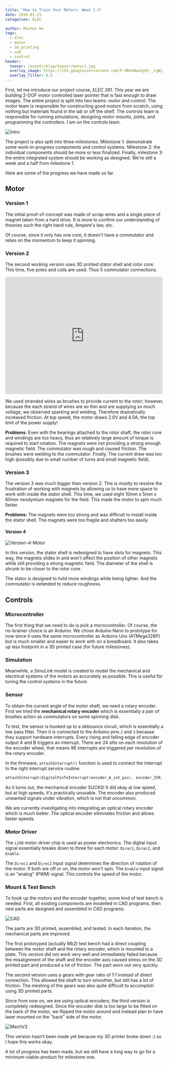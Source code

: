 ```yaml
---
title: "How to Train Your Motors: Week 1-3"
date: 2018-01-25
categories: ELEC

author: Muchen He
tags:
  - elec
  - motor
  - 3d_printing
  - cad
  - control
header:
  teaser: /assets/blog/teaser/motor1.jpg
  overlay_image: https://lh3.googleusercontent.com/P-9ReVAwoVg9t-_LgWj-NjVJzEXnl0fHvYb1Ks4vlZ9PyYugyrJd-X0xSqG8JdXLez-Agp3wbO-fYJJgcWfCZZ2nup8b2L27Ieo3ebCKdGfrPmM39z_9usPKbzNPSZKAj_7gdt3zEvfIhpqR5m4BSxu3LoSJRVis-51sB4DLgB-eEIgoTAI493jtv-idBoCzhB7W3UaIQl4ZV33lkBIxdEeFancc-QyTER3LYKeKYbaUcmFknt3E4x4N-CozQvYBocO2d-9pLLRXW0ZD79lmE87tsEiaYMtdaql3AIQ-WI-LIdMELZknkKgFThWxjgdF1P7FWuDvcY_nngdk88JkkIWS19qGYmyYEfZlC4ahpPdiOCAIZCTjrEAXdJxUwzZrVUb357h4TyhHhPcMuTfz0xzMdKmt7g2N8AI6nQJOS7CVsDqSwm0phNocZ6hBX8r9ifGN2yzT1Pac-N9EtY11Pm0ef2cvEloiM9nBlnaEHrnNB8HbYYcbO6hhjmUb8sfT0FBIX38q2h1FzcJKzWs05Up1Kx2Cav8x2h_7EV7ZihuUJHFBTU1c9JUKUuQrxovppxPyyQ0EidMMjsOUkjk2mNc2WuERMc1_t2lJhG6Ej9C_D6xkM8h9ncWBMOn_v5RO73T8uhg_pirB1DNoGd72IEbzycAuq_fAXA=w1268-h783-no
  overlay_filter: 0.5
---
```


First, let me introduce our project course, *ELEC 391*. This year we are building 2-DOF motor controlled laser pointer that is fast enough to draw images. The entire project is split into two teams: *motor* and *control*. The motor team is responsible for constructing good motors from scratch, using nothing but materials found in the lab or off the shelf. The controls team is responsible for running simulations, designing motor mounts, joints, and programming the controllers. I am on the controls team.

<!-- excerpt -->

![Intro](https://lh3.googleusercontent.com/RlLyTWZ0_-1OpbEFO-E5IPBwCUqhuAlP8WocUWleVwl4K9Y0PANRO2S3bwybirgQKIqzNuuIMAgJXfA76P-ZRX4wjtJB4RNYfZJqENnZL3w9Db-1e7gPmFCudv15IL8Q9AqsMMDSXmitxkjk70ap6qu7nCFAAkiTPOaZo8aX2zIMNWudDeZSuBKuyqLjMvz3NbM3pA0wvDNfVXCH7uzbWH7KdtVV048gyyDV42FEfR8eUPR4XeQdBu0aG4oY7dy9BwWrBUAzhGaViNaYceL4JQPDf3opXl_ksuk37PGiLs5lp8D76Smib1e9w_y2fsDAqNgZEQSkDqdIboleHdNiC4EGgTM7wsN99O1myGmDWgd4ScO0zxmVwPZG9NvU9ly32YQ1uoCl8FGbDjaqkBkLgFfuORE2Q7HP5KTYkoYOD8k_QiaF7b5Zg7hKDYoWgLyhg4t7p3kKalJMYPdUytZGn5P2n8uFBaCkBjHIevp1pM4UdfhS1C1EGXbduhdUuMBicCAe2Y3dZyVvdV968OVSD2ymvsCeGQnsbTS7bm15udwkiwlDtWySMuF4ftsdbo1x4eMaMskLb3Nq2YFU-ouHYzbI7LGh_-xoUGS5xEwB07sS7ABnOxtXAVpiKG6TeDvoLh8UTen1imNvxGHKL_vQ9rLKvCcKUBJ-Fw=w600-h435-no)

The project is also split into three milestones. Milestone 1: demonstrate some work-in-progress components and control systems. Milestone 2: the individual components should be more or less finalized. Finally, milestone 3: the entire integrated system should be working as designed. We're still a week and a half from milestone 1.

Here are some of the progress we have made so far.

## Motor

### Version 1

The initial proof-of-concept was made of scrap wires and a single piece of magnet taken from a hard drive. It is more to confirm our understanding of theories such the right hand rule, Ampere's law, etc.

Of course, since it only has one core, it doesn't have a commutator and relies on the momentum to keep it spinning.

### Version 2

The second *working* version uses 3D printed stator shell and rotor core. This time, five poles and coils are used. Thus 5 commutator connections.

<iframe src="https://www.facebook.com/plugins/video.php?href=https%3A%2F%2Fwww.facebook.com%2FFSXAC%2Fvideos%2F1647081868702304%2F&width=500&show_text=true&height=371&appId" width="500" height="371" style="border:none;overflow:hidden" scrolling="no" frameborder="0" allowTransparency="true" allowFullScreen="true"></iframe>

We used stranded wires as brushes to provide current to the rotor; however, because the each strand of wires are so thin and are supplying so much voltage, we observed sparking and welding. Therefore dramatically increased friction. At top speed, the motor draws 2.0V and 4.0A, the top limit of the power supply!

**Problems**: Even with the bearings attached to the rotor shaft, the rotor core and windings are too heavy, thus an relatively large amount of torque is required to start rotation. The magnets were not providing a strong enough magnetic field. The commutator was rough and caused friction. The brushes were welding to the commutator. Finally, The current draw was too high (possibly due to small number of turns and small magnetic field).

### Version 3

The version 3 was much bigger than version 2. This is mostly to resolve the frustration of working with magnets by allowing us to have more space to work with inside the stator shell. This time, we used eight 10mm x 5mm x 60mm neodymium magnets for the field. This made the motor to spin much faster.

**Problems:** The magnets were too strong and was difficult to install inside the stator shell. The magnets were too fragile and shatters too easily.

#### Version 4

![Version-4-Motor](https://lh3.googleusercontent.com/xZr1XeUW4t_MkylHepxdzoxUwZd4sk-iI1QQ4WLaoKWZ9k101JwHsE0YOyPpvPrDEJFP4K3fZS3MABPLtiRMJ16Fod44WQpMVpDXwQkojzrWUuWgUDrU05UMemScjadbBtSs57O0ADHZZHilAUDcVcTZ09ZJ-9DozmTXUWh7BtAfvL1lgpsFoOjv_S_VXuD0eQ9DuPhe8naxZuF4QfK_o-pfvL15_-UxEa00Ek8J4kxJcnIV8gF5OfwQqQw9manp70HnpgTA0AHAAavw-6DQ27UdfUkFGd7GdzrXGDSFaE7AKE6gZqd_kJuovEtsE049OdwYU3nQL-7kEn1cd0IWKpajmhziVj_EDf9Cho4FI1M61umG4dh8H0CaBV17Kh4tfgoam-0DoYkcSl5vrqW_-yOv24Y2s_FWTB2FPOXRQFkHZeGkSkM1o1dXawl3sCz-GQPlr-nLBntt2BwbYkR8UT-_eFeZzm5caLferCD9rsv6jpdGnXbTTSn4PBpeRpWo269BB6E6K8TtxTykLLwM_XL8xkcD1b7uFh-ZOAX7L3-jQ53E-sX6ghh8x1mgYBp_McLqvozAkV6vZXVFf8IGBgRG7IWQsuc5Dj6o4CL3tGrL96HgwDxpVsw26_01ZH0JHOF5PvvHuAgLdusN0pVovFWyLMHYSdPq4g=w405-h453-no)

In this version, the stator shell is redesigned to have slots for magnets. This way, the magnets slides in and won't affect the position of other magnets while still providing a strong magnetic field. The diameter of the shell is shrunk to be closer to the rotor core.

The stator is designed to hold more windings while being lighter. And the commutator is extended to reduce roughness.

## Controls

### Microcontroller

The first thing that we need to do is pick a microcontroller. Of course, the no-brainer choice is an Arduino. We chose Arduino Nano to prototype for now since it uses the same microcontroller as Arduino Uno (ATMega328P) but is much smaller and easier to work with on a breadboard. It also takes up less footprint in a 3D printed case (for future milestones).

### Simulation

Meanwhile, a *SimuLink* model is created to model the mechanical and electrical systems of the motors as accurately as possible. This is useful for tuning the control systems in the future.

### Sensor

To obtain the current angle of the motor shaft, we need a rotary encoder. First we tried the **mechanical rotary encoder** which is essentially a pair of brushes action as commutators on some spinning disk.

To test, the sensor is hooked up to a debounce circuit, which is essentially a low pass filter. Then it is connected to the Arduino pins `2` and `3` because they support hardware interrupts. Every rising and falling edge of encoder output A and B triggers an interrupt. There are 24 slits on each revolution of the encoder wheel, that means 96 interrupts are triggered per revolution of the rotary encoder.

In the firmware, `attachInterrupt()` function is used to connect the interrupt to the right interrupt service routine:

```c++
attachInterrupt(digitalPinToInterrupt(encoder_A_int_pin), encoder_ISR, CHANGE);
```

As it turns out, the mechanical encoder SUCKS! It did okay at low speed, but at high speeds, it's practically unusable. The encoder also produced unwanted signals under vibration, which is not that uncommon.

We are currently investigating into integrating an optical rotary encoder which is much better. The optical encoder eliminates friction and allows faster speeds.

### Motor Driver

The `L298` motor driver chip is used as power electronics. The digital input signal essentially breaks down to three for each motor: `Direc1`, `Direc2`, and `Enable`.

The `Direc1` and `Direc2` input signal determines the direction of rotation of the motor. If both are off or on, the motor won't spin. The `Enable` input signal is an "analog" (PWM) signal. This controls the speed of the motor.

### Mount & Test Bench

To hook up the motors and the encoder together, some kind of test bench is needed. First, all existing components are modelled in CAD programs, then new parts are designed and assembled in CAD programs.

![CAD](https://lh3.googleusercontent.com/CFKmPnafjcDNUIBIjXqCHiTr5Hu-fGSVF5f1ezCUX8ie9E1b9qszTsyRR4RVUZro1M3H_euNW4FqBaqBsw4qEpLOBUytowhDVVG-zyvYKUJw-EDZ9DiC4WvcEqPCqUt_Uhawbd8yNHJZ8wAUuu7Ga4X1UbzyQ2hwZP8_me5uSpZbTjZqJaFul9h_9_mxzoOu6Tl2488RyJwJN3QDJ8-ETbF4Lrdsx3aX-ggrpayQpd4BFNnE2yZWyHIwT4MNk-ZSAdK_ESWkJDO4UkHdt0mOSFPx3iC3DBS7OkqjbP9HFwOI8eo5dqE3MAI3fMTX1eWCxQWUvR7fKwQRGFnqAVbPRGrDf5DDFmegdNKDaA05A4UFze9e3xZj-UlpDpYZ6fNtEatsdmErGe-tDq0qGi_NKXyl7YXJDpbjyJsKMwXB_9JZceVwc7iJ7F3vGq3s0e1cx8bqiz421-6ijE9jJV4kh1uBC3Fheid17Tty7c3jwFMh_r2fLi82wrARgK64cTr0nzKVU7nlOklB-tu1juQ0xPmExpK2dCIEEOmdhnYCmJvEfLYHsQtJiPdbC8HlGEVjmgwWW-kIEdk1Jy2q0qs9Qa7t3xO77s9zrwgtHafgZpD0Y4RSe3jUJiHjV7ywQ9yMMxnCSdzwIccZblk0vcV932qIvaenOGVXYA=w479-h901-no)

The parts are 3D printed, assembled, and tested. In each iteration, the mechanical parts are improved.

The first prototyped (actually Mk2) test bench had a direct coupling between the motor shaft and the rotary encoder, which is mounted to a plate. This version did not work very well and immediately failed because the misalignment of the shaft and the encoder axis caused stress on the 3D printed part and produced a lot of friction. The part worn out very quickly.

The second version uses a gears with gear ratio of 1:1 instead of direct connection. This allowed the shaft to turn smoother, but still has a lot of friction. The meshing of the gears was also quite difficult to accomplish using 3D printed parts.

Since from now on, we are using optical encoders, the third version is completely redesigned. Since the encoder disk is too large to be fitted on the back of the motor, we flipped the motor around and instead plan to have laser mounted on the "back" side of the motor.

![MechV3](https://lh3.googleusercontent.com/PSJ0l0xx2o3H19qpVxPkBFFM2L1QzaAZbzUJ32ihVRg35prsvq9T1RrlXH4dpmHuqTNqtaHvWwRes5M5foMWElXHosaXrjhg7nDhopd1ozpjIShCf8UgOw9H0DPoDiEkC7E3mYN8Ht20YL0d60IntWX1kcInFPxAHrq8H09qf9QdQA4A3BIdYetbxvt_5N10Lh8Lkr3LimN-1qvUJ-oW2AxR5RiuPsbdbpqBpGHfteNtQXwfuWE52fOsGWO7sV7i2GPU6zQXVpVJgShNnUHeyXuy_BRiL4tUO9FV9tTkpkQC9rICrxriYPcIyA0TwTeRmiUVfZ2Oo411iVu-CFhUg9l5IGAJ-9XwwNsZnCO_DagC0yHIWqkgJCSLZiDEr21wmsFFlA-iUEuixhyNXm4R6LDuoVBiKLBbLFx2R8aUTY7GnWnKesrTudw_WUgpC-J9bByGCCvP3MHasos8Sj9J9MgYbapLixethxQzZhFvLx3ZUs_XxYGRc0Qz9uvUnnG6KsO_i5qw6FrupKsTC8-a6syylbDloYAsm-b4zfBWlUM6-Ooy1w1hyJk3Y2R1_Wug7epaiposBDlJhAvQjeL2Kw_vkgh_Xa03Hhp82TdM8LePYaUUVn8-s831d4aLx-Z5ceHmo2WmXBACb6U9q2d2xIU6PPqSu4TddA=w1191-h757-no)

This version hasn't been made yet because my 3D printer broke down :( so I hope this works okay.

A lot of progress has been made, but we still have a long way to go for a minimum-viable-product for milestone one.
